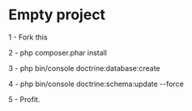 Empty project 
=============

1 - Fork this 

2 - php composer.phar install

3 - php bin/console doctrine:database:create

4 - php bin/console doctrine:schema:update --force

5 - Profit. 
